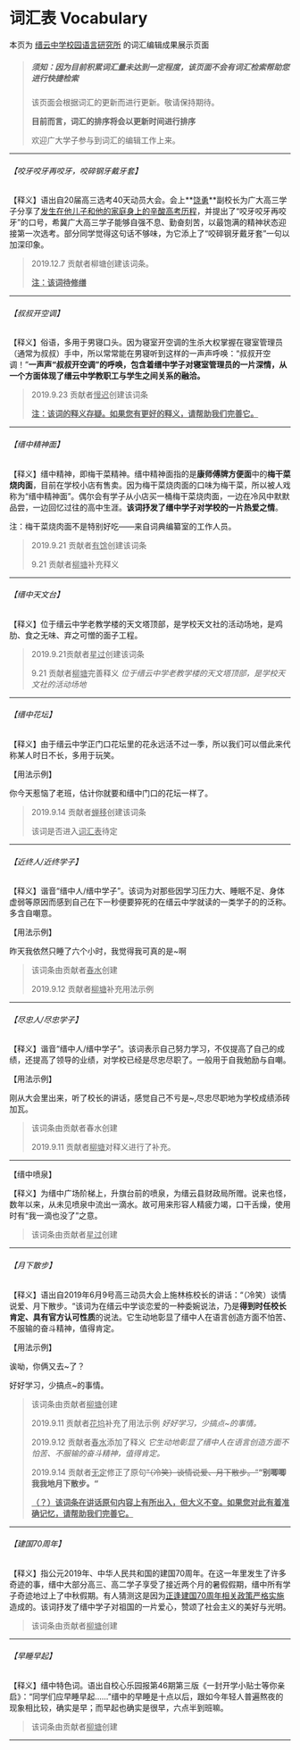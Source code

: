 # 词汇表 Vocabulary

本页为 [缙云中学校园语言研究所](https://jzlanguageresearchinstitute.github.io/JZLanguageReIn/Index.html) 的词汇编辑成果展示页面

> ##### 须知：因为目前积累词汇量未达到一定程度，该页面不会有词汇检索帮助您进行快捷检索
>
> 该页面会根据词汇的更新而进行更新。敬请保持期待。
>
> **目前而言，词汇的排序将会以更新时间进行排序**
>
> 欢迎广大学子参与到词汇的编辑工作上来。

******

###### 【咬牙咬牙再咬牙，咬碎钢牙戴牙套】

【释义】语出自20届高三选考40天动员大会。会上**<u>饶勇</u>**副校长为广大高三学子分享了<u>发生在他儿子和他的家庭身上的辛酸高考历程</u>，并提出了“咬牙咬牙再咬牙”的口号，希冀广大高三学子能够自强不息、勤奋刻苦，以最饱满的精神状态迎接第一次选考。部分同学觉得这句话不够味，为它添上了“咬碎钢牙戴牙套”一句以加深印象。

> 2019.12.7 贡献者柳塘创建该词条。
>
> **<u>注：该词待修缮</u>**

***

###### 【叔叔开空调】

【释义】俗语，多用于男寝口头。因为寝室开空调的生杀大权掌握在寝室管理员（通常为叔叔）手中，所以常常能在男寝听到这样的一声声呼唤：“叔叔开空调！”**一声声“叔叔开空调”的呼唤，包含着缙中学子对寝室管理员的一片深情，从一个方面体现了缙云中学教职工与学生之间关系的融洽。**

> 2019.9.23 贡献者<u>慢迟</u>创建该词条
>
> **<u>注：该词的释义存疑。如果您有更好的释义，请帮助我们完善它。</u>**

******

###### 【缙中精神面】

【释义】缙中精神，即梅干菜精神。缙中精神面指的是**康师傅牌方便面**中的**梅干菜烧肉面**，目前在学校小店有售卖。因为梅干菜烧肉面的口味为梅干菜，所以被人戏称为“缙中精神面”。偶尔会有学子从小店买一桶梅干菜烧肉面，一边在冷风中默默品尝，一边回忆过往的高中生涯。**该词抒发了缙中学子对学校的一片热爱之情**。

注：梅干菜烧肉面不是特别好吃——来自词典编纂室的工作人员。

> 2019.9.21 贡献者<u>有馀</u>创建该词条
>
> 9.21 贡献者<u>柳塘</u>补充释义

******

###### 【缙中天文台】

【释义】位于缙云中学老教学楼的天文塔顶部，是学校天文社的活动场地，是鸡肋、食之无味、弃之可憎的面子工程。

> 2019.9.21贡献者<u>星过</u>创建该词条
>
> 9.21 贡献者<u>柳塘</u>完善释义 *位于缙云中学老教学楼的天文塔顶部，是学校天文社的活动场地*

******

###### 【缙中花坛】

【释义】由于缙云中学正门口花坛里的花永远活不过一季，所以我们可以借此来代称某人时日不长，多用于玩笑。

【用法示例】

你今天惹恼了老班，估计你就要和缙中门口的花坛一样了。

> 2019.9.14 贡献者<u>蝉移</u>创建该词条
>
> 该词是否进入<u>词汇表</u>待定

******

###### 【近终人/近终学子】

【释义】谐音“缙中人/缙中学子”。该词为对那些因学习压力大、睡眠不足、身体虚弱等原因而感到自己在下一秒便要猝死的在缙云中学就读的一类学子的的泛称。多含自嘲意。

【用法示例】

昨天我依然只睡了六个小时，我觉得我可真的是~啊

> 该词条由贡献者<u>春水</u>创建
>
> 2019.9.12 贡献者<u>柳塘</u>补充用法示例

******

###### 【尽忠人/尽忠学子】

【释义】谐音“缙中人/缙中学子”。该词表示自己努力学习，不仅提高了自己的成绩，还提高了领导的业绩，对学校已经是尽忠尽职了。一般用于自我勉励与自嘲。

【用法示例】

刚从大会里出来，听了校长的讲话，感觉自己不亏是~,尽忠尽职地为学校成绩添砖加瓦。

> 该词条由贡献者春水创建
>
> 2019.9.11 贡献者<u>柳塘</u>对释义进行了补充。

******

【缙中喷泉】

【释义】为缙中广场阶梯上，升旗台前的喷泉，为缙云县财政局所赠。说来也怪，数年以来，从未见喷泉中流出一滴水。故可用来形容人精疲力竭，口干舌燥，使用时有“我一滴也没了”之意。

> 该词条由贡献者<u>星过</u>创建

***

###### 【月下散步】

【释义】语出自2019年6月9号高三动员大会上施林栋校长的讲话：“（冷笑）谈情说爱、月下散步。“该词为在缙云中学谈恋爱的一种委婉说法，乃是**得到时任校长肯定、具有官方认可性质**的说法。它生动地彰显了缙中人在语言创造方面不怕苦、不服输的奋斗精神，值得肯定。

【用法示例】

诶呦，你俩又去~了？

好好学习，少搞点~的事情。

> 该词条由贡献者<u>柳塘</u>创建
>
> 2019.9.11 贡献者<u>花坞</u>补充了用法示例 *好好学习，少搞点~的事情。*
>
> 2019.9.12 贡献者<u>春水</u>添加了释义 *它生动地彰显了缙中人在语言创造方面不怕苦、不服输的奋斗精神，值得肯定。*
>
> 2019.9.14 贡献者<u>无定</u>修正了原句~~“（冷笑）谈情说爱、月下散步。“~~**“别唧唧我我地月下散步。“**
>
> **<u>（？）该词条在讲话原句内容上有所出入，但大义不变。如果您对此有着准确记忆，请帮助我们完善它。</u>**

******

###### 【建国70周年】

【释义】指公元2019年、中华人民共和国的建国70周年。在这一年里发生了许多奇迹的事，缙中大部分高三、高二学子享受了接近两个月的暑假假期，缙中所有学子奇迹地过上了中秋假期。有人猜测这是因为<u>正逢建国70周年相关政策严格实施</u>造成的。该词抒发了缙中学子对祖国的一片爱心，赞颂了社会主义的美好与光明。

> 该词条由贡献者<u>柳塘</u>创建

******

######  【早睡早起】

【释义】缙中特色词。语出自校心乐园报第46期第三版《一封开学小贴士等你亲启》：“同学们应早睡早起......”缙中的早睡是十点以后，跟如今年轻人普遍熬夜的现象相比较，确实是早；而早起也确实是很早，六点半到班嘛。

> 该词条由贡献者<u>柳塘</u>创建

******


